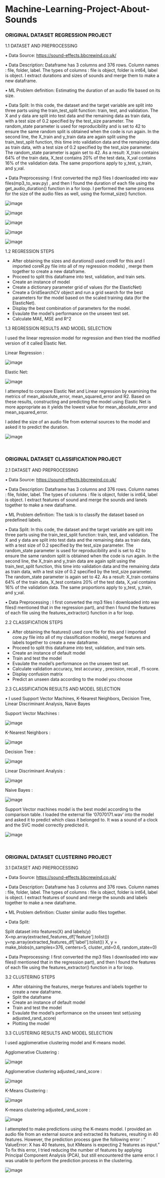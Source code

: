# Machine-Learning-Project-About-Sounds

###	ORIGINAL DATASET REGRESSION PROJECT
1.1	DATASET AND PREPROCESSING

•	Data Source: https://sound-effects.bbcrewind.co.uk/

•	Data Description: Dataframe has 3 columns and 376 rows. Column names : file, folder, label. The types of columns : file is object, folder is int64, label is object. I extract durations and sizes of sounds and merge them to make a new dataframe.

•	ML Problem definition: Estimating the duration of an audio file based on its size.

•	Data Split: In this code, the dataset  and the target variable are split into three parts using the train_test_split function: train, test, and validation.
The X and y data are split into test data and the remaining data as train data, with a test size of 0.2 specified by the test_size parameter. The random_state parameter is used for reproducibility and is set to 42 to ensure the same random split is obtained when the code is run again.
In the second line, the X_train and y_train data are again split using the train_test_split function, this time into validation data and the remaining data as train data, with a test size of 0.2 specified by the test_size parameter. The random_state parameter is again set to 42.
As a result:
X_train contains 64% of the train data,
X_test contains 20% of the test data,
X_val contains 16% of the validation data.
The same proportions apply to y_test, y_train, and y_val.

•	Data Preprocessing: I first converted the mp3 files I downloaded into wav files(mp3_to_wav.py) , and then I found the duration of each file using the get_audio_duration() function in a for loop. I performed the same process for the size of the audio files as well, using the format_size() function.

![image](https://github.com/aslikayalik/Machine-Learning-Project-About-Sounds/assets/96055823/b7c80b5b-8887-4238-b3e1-df3964170135)


![image](https://github.com/aslikayalik/Machine-Learning-Project-About-Sounds/assets/96055823/9f0558a8-d12d-4fcd-ad68-521aee3b9265)


![image](https://github.com/aslikayalik/Machine-Learning-Project-About-Sounds/assets/96055823/6ba2b817-15a5-49a4-9124-c88f9cc5d028)


![image](https://github.com/aslikayalik/Machine-Learning-Project-About-Sounds/assets/96055823/7fed84c3-4d97-4b4d-a55d-9909e075d509)


![image](https://github.com/aslikayalik/Machine-Learning-Project-About-Sounds/assets/96055823/c37670d5-7587-49ac-985b-ac9c0852ef59)




 



1.2	REGRESSION STEPS

- After obtaining the sizes and durations(I used coreR for this and I imported coreR.py file into all of my regression models) , merge them together to create a new dataframe.
- Proceed to split this dataframe into test, validation, and train sets. 
- Create an instance of model
- Create a dictionary parameter grid of values (for the ElasticNet)
- Create a GridSearchCV object and run a grid search for the best parameters for the model based on the scaled training data (for the ElasticNet).
- Display the best combination of parameters for the model.
- Evaulate the model’s performance on the unseen test set.
- Calculate MAE, MSE and R^2

1.3	REGRESSION RESULTS AND MODEL SELECTION

I used the linear regression model for regression and then tried the modified version of it called Elastic Net.

Linear Regression :

![image](https://github.com/aslikayalik/Machine-Learning-Project-About-Sounds/assets/96055823/fe4e3585-68df-47e3-aa55-4e5f9afec298)



 

Elastic Net:

![image](https://github.com/aslikayalik/Machine-Learning-Project-About-Sounds/assets/96055823/80ee3cc6-70f4-491f-98de-eb0bdf844bc5)



I attempted to compare Elastic Net and Linear regression by examining the metrics of mean_absolute_error, mean_squared_error and R2. Based on these results, constructing and predicting the model using Elastic Net is more appropriate as it yields the lowest value for mean_absolute_error and mean_squared_error.


I added the size of an audio file from external sources to the model and asked it to predict the duration.

![image](https://github.com/aslikayalik/Machine-Learning-Project-About-Sounds/assets/96055823/585a259b-4d5d-47ba-bcb8-bf55fa2aa5d5)

 
 
###	ORIGINAL DATASET CLASSIFICATION PROJECT
2.1	DATASET AND PREPROCESSING

•	Data Source: https://sound-effects.bbcrewind.co.uk/

•	Data Description: Dataframe has 3 columns and 376 rows. Column names : file, folder, label. The types of columns : file is object, folder is int64, label is object. I extract features of sound and merge the sounds and lanels together to make a new dataframe.


•	ML Problem definition: The task is to classify the dataset based on predefined labels.

•	Data Split: In this code, the dataset  and the target variable are split into three parts using the train_test_split function: train, test, and validation.
The X and y data are split into test data and the remaining data as train data, with a test size of 0.2 specified by the test_size parameter. The random_state parameter is used for reproducibility and is set to 42 to ensure the same random split is obtained when the code is run again.
In the second line, the X_train and y_train data are again split using the train_test_split function, this time into validation data and the remaining data as train data, with a test size of 0.2 specified by the test_size parameter. The random_state parameter is again set to 42.
As a result:
X_train contains 64% of the train data,
X_test contains 20% of the test data,
X_val contains 16% of the validation data.
The same proportions apply to y_test, y_train, and y_val.

•	Data Preprocessing : I first converted the mp3 files I downloaded into wav files(I mentioned that in the regression part), and then I found the features of each file using the features_extractor() function in a for loop. 

2.2	CLASSIFICATION STEPS

- After obtaining the features(I used core file for this and I imported core.py file into all of my classification models), merge features and labels together to create a new dataframe.
- Proceed to split this dataframe into test, validation, and train sets. 
- Create an instance of default model
- Train and test the model
- Evaulate the model’s performance on the unseen test set.
- Calculate validation accuracy, test accuracy , precision, recall , f1-score. 
- Display confusion matrix
- Predict an unseen data according to the model you choose

2.3	CLASSIFICATION RESULTS AND MODEL SELECTION

•	I used Support Vector Machines, K-Nearest Neighbors, Decision Tree, Linear Discriminant Analysis, Naive Bayes


Support Vector Machines :

![image](https://github.com/aslikayalik/Machine-Learning-Project-About-Sounds/assets/96055823/e86cddb1-2b91-458c-8ec4-74f7a0cc399b)



K-Nearest Neighbors :

![image](https://github.com/aslikayalik/Machine-Learning-Project-About-Sounds/assets/96055823/d32c393d-73df-43e4-aa9c-94167cd56dee)


 

Decision Tree :


![image](https://github.com/aslikayalik/Machine-Learning-Project-About-Sounds/assets/96055823/cd84630e-5eb7-4456-94b2-f582e50e4fc3)



Linear Discriminant Analysis :

![image](https://github.com/aslikayalik/Machine-Learning-Project-About-Sounds/assets/96055823/4a0f5f4d-b55c-47fa-b026-f51703501a93)




Naive Bayes :

![image](https://github.com/aslikayalik/Machine-Learning-Project-About-Sounds/assets/96055823/60c659d9-6313-406c-b818-59615535a658)


 
Support Vector machines model is the best model according to the comparison table. I loaded the external file ‘07070171.wav’ into the model and asked it to predict which class it belonged to. It was a sound of a clock and the SVC model correctly predicted it.

![image](https://github.com/aslikayalik/Machine-Learning-Project-About-Sounds/assets/96055823/4e2a4e29-112a-484d-9b6c-71efafec851e)


 


 
###	ORIGINAL DATASET CLUSTERING PROJECT

3.1	DATASET AND PREPROCESSING

•	Data Source: https://sound-effects.bbcrewind.co.uk/

•	Data Description: Dataframe has 3 columns and 376 rows. Column names : file, folder, label. The types of columns : file is object, folder is int64, label is object. I extract features of sound and merge the sounds and labels together to make a new dataframe.


•	ML Problem definition: Cluster similar audio files together.

•	Data Split:  

Split dataset into features(X) and labels(y)
X=np.array(extracted_features_df['feature'].tolist())
y=np.array(extracted_features_df['label'].tolist())
X, y = make_blobs(n_samples=376, centers=5, cluster_std=0.6, random_state=0)

•	Data Preprocessing: I first converted the mp3 files I downloaded into wav files(I mentioned that in the regression part), and then I found the features of each file using the features_extractor() function in a for loop. 


3.2	CLUSTERING STEPS
- After obtaining the features, merge features and labels together to create a new dataframe.
- Split the dataframe 
- Create an instance of default model
- Train and test the model
- Evaulate the model’s performance on the unseen test set(using adjusted_rand_score)
- Plotting the model


3.3	CLUSTERING RESULTS AND MODEL SELECTION

I used agglomerative clustering model and K-means model.

Agglomerative Clustering :

![image](https://github.com/aslikayalik/Machine-Learning-Project-About-Sounds/assets/96055823/fe756c40-4456-4446-8d1e-66a8f5a664e3)

 

Agglomerative clustering adjusted_rand_score :

 ![image](https://github.com/aslikayalik/Machine-Learning-Project-About-Sounds/assets/96055823/7d4dc5b1-ea00-4e83-9019-eda07bed0de6)




K-Means Clustering :

![image](https://github.com/aslikayalik/Machine-Learning-Project-About-Sounds/assets/96055823/43408ec3-6c01-46d1-b427-01d681d10cdc)

 

K-means clustering adjusted_rand_score :

![image](https://github.com/aslikayalik/Machine-Learning-Project-About-Sounds/assets/96055823/fb6fc2a6-3f7f-4164-87a2-0e8ff303c72d)

 


I attempted to make predictions using the K-means model. I provided an audio file from an external source and extracted its features, resulting in 40 features. However, the prediction process gave the following error : “ ValueError: X has 40 features, but KMeans is expecting 2 features as input.” To fix this error, I tried reducing the number of features by applying Principal Component Analysis (PCA), but still encountered the same error. I was unable to perform the prediction process in the clustering. 

![image](https://github.com/aslikayalik/Machine-Learning-Project-About-Sounds/assets/96055823/ceeabb71-9b69-41fe-a847-ee229ead9e5d)

 


